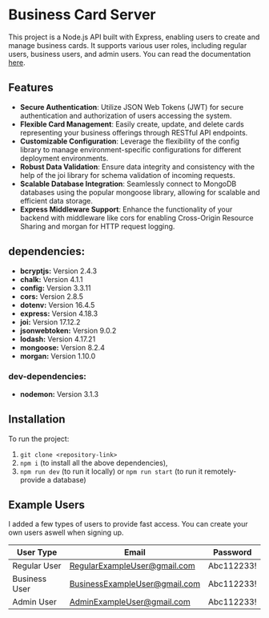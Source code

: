 # Business Card Server

This project is a Node.js API built with Express, enabling users to create and manage business cards. It supports various user roles, including regular users, business users, and admin users.
You can read the documentation [here](https://documenter.getpostman.com/view/34926651/2sA3QqesJn).

## Features

- **Secure Authentication**: Utilize JSON Web Tokens (JWT) for secure authentication and authorization of users accessing the system.
- **Flexible Card Management**: Easily create, update, and delete cards representing your business offerings through RESTful API endpoints.
- **Customizable Configuration**: Leverage the flexibility of the config library to manage environment-specific configurations for different deployment environments.
- **Robust Data Validation**: Ensure data integrity and consistency with the help of the joi library for schema validation of incoming requests.
- **Scalable Database Integration**: Seamlessly connect to MongoDB databases using the popular mongoose library, allowing for scalable and efficient data storage.
- **Express Middleware Support**: Enhance the functionality of your backend with middleware like cors for enabling Cross-Origin Resource Sharing and morgan for HTTP request logging.

## dependencies:

- **bcryptjs:** Version 2.4.3
- **chalk:** Version 4.1.1
- **config:** Version 3.3.11
- **cors:** Version 2.8.5
- **dotenv:** Version 16.4.5
- **express:** Version 4.18.3
- **joi:** Version 17.12.2
- **jsonwebtoken:** Version 9.0.2
- **lodash:** Version 4.17.21
- **mongoose:** Version 8.2.4
- **morgan:** Version 1.10.0

### dev-dependencies:

- **nodemon:** Version 3.1.3

## Installation

To run the project:

1. `git clone <repository-link>`
2. `npm i` (to install all the above dependencies),
3. `npm run dev` (to run it locally) or
   `npm run start` (to run it remotely-provide a database)

## Example Users

I added a few types of users to provide fast access.
You can create your own users aswell when signing up.

| User Type     | Email                         | Password   |
| ------------- | ----------------------------- | ---------- |
| Regular User  | RegularExampleUser@gmail.com  | Abc112233! |
| Business User | BusinessExampleUser@gmail.com | Abc112233! |
| Admin User    | AdminExampleUser@gmail.com    | Abc112233! |
